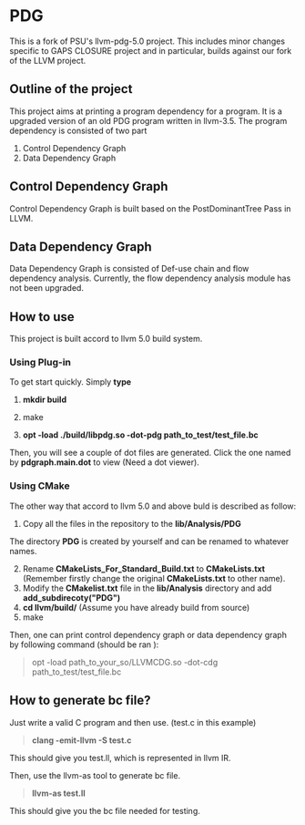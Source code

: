 # PDG

This is a fork of PSU's llvm-pdg-5.0 project. This includes 
minor changes specific to GAPS CLOSURE project and in particular, builds 
against our fork of the LLVM project.


## Outline of the project

This project aims at printing a program dependency for a program. It is a upgraded version of an old PDG program written in llvm-3.5.
The program dependency is consisted of two part 
  1. Control Dependency Graph
  2. Data Dependency Graph

## Control Dependency Graph
Control Dependency Graph is built based on the PostDominantTree Pass in LLVM. 

## Data Dependency Graph
Data Dependency Graph is consisted of Def-use chain and flow dependency analysis. 
Currently, the flow dependency analysis module has not been upgraded.  

## How to use
This project is built accord to llvm 5.0 build system. 

### Using Plug-in 
To get start quickly. Simply **type** 

1. **mkdir build**

2. make

3. **opt -load ./build/libpdg.so -dot-pdg path_to_test/test_file.bc**

Then, you will see a couple of dot files are generated. Click the one named by **pdgraph.main.dot** to view (Need a dot viewer).

### Using CMake

The other way that accord to llvm 5.0 and above buld is described as follow:

1. Copy all the files in the repository to the **lib/Analysis/PDG** 

The directory **PDG** is created by yourself and can be renamed to whatever names.

2. Rename **CMakeLists_For_Standard_Build.txt** to **CMakeLists.txt** (Remember firstly change the original **CMakeLists.txt** to other name).
3. Modify the **CMakelist.txt** file in the **lib/Analysis** directory and add **add_subdirecoty("PDG")**
4. **cd llvm/build/** (Assume you have already build from source)
5. make

Then, one can print control dependency graph or data dependency graph by following command (should be ran ):

> opt -load path_to_your_so/LLVMCDG.so -dot-cdg path_to_test/test_file.bc 

## How to generate bc file?
Just write a valid C program and then use. (test.c in this example)

> **clang -emit-llvm -S test.c**

This should give you test.ll, which is represented in llvm IR. 

Then, use the llvm-as tool to generate bc file.

> **llvm-as test.ll** 

This should give you the bc file needed for testing.
